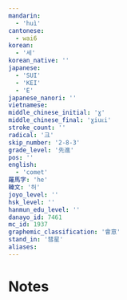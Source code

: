 ```yaml
---
mandarin:
  - 'huì'
cantonese:
  - wai6
korean:
  - '세'
korean_native: ''
japanese:
  - 'SUI'
  - 'KEI'
  - 'E'
japanese_nanori: ''
vietnamese:
middle_chinese_initial: 'ɣ'
middle_chinese_final: 'ɣiuᴇi'
stroke_count: ''
radical: '彐'
skip_number: '2-8-3'
grade_level: '先進'
pos: ''
english:
  - 'comet'
羅馬字: 'he'
韓文: '허'
joyo_level: ''
hsk_level: ''
hanmun_edu_level: ''
danayo_id: 7461
mc_id: 1937
graphemic_classification: '會意'
stand_in: '彗星'
aliases:
---
```


# Notes
